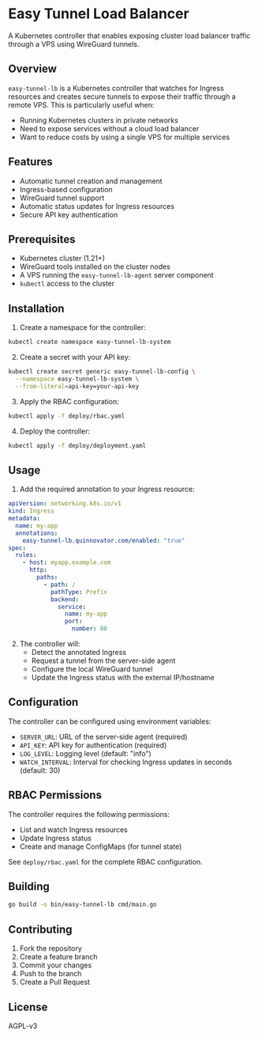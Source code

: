 # Easy Tunnel Load Balancer

A Kubernetes controller that enables exposing cluster load balancer traffic through a VPS using WireGuard tunnels.

## Overview

`easy-tunnel-lb` is a Kubernetes controller that watches for Ingress resources and creates secure tunnels to expose their traffic through a remote VPS. This is particularly useful when:

- Running Kubernetes clusters in private networks
- Need to expose services without a cloud load balancer
- Want to reduce costs by using a single VPS for multiple services

## Features

- Automatic tunnel creation and management
- Ingress-based configuration
- WireGuard tunnel support
- Automatic status updates for Ingress resources
- Secure API key authentication

## Prerequisites

- Kubernetes cluster (1.21+)
- WireGuard tools installed on the cluster nodes
- A VPS running the `easy-tunnel-lb-agent` server component
- `kubectl` access to the cluster

## Installation

1. Create a namespace for the controller:

```bash
kubectl create namespace easy-tunnel-lb-system
```

2. Create a secret with your API key:

```bash
kubectl create secret generic easy-tunnel-lb-config \
  --namespace easy-tunnel-lb-system \
  --from-literal=api-key=your-api-key
```

3. Apply the RBAC configuration:

```bash
kubectl apply -f deploy/rbac.yaml
```

4. Deploy the controller:

```bash
kubectl apply -f deploy/deployment.yaml
```

## Usage

1. Add the required annotation to your Ingress resource:

```yaml
apiVersion: networking.k8s.io/v1
kind: Ingress
metadata:
  name: my-app
  annotations:
    easy-tunnel-lb.quinnovator.com/enabled: "true"
spec:
  rules:
    - host: myapp.example.com
      http:
        paths:
          - path: /
            pathType: Prefix
            backend:
              service:
                name: my-app
                port:
                  number: 80
```

2. The controller will:
   - Detect the annotated Ingress
   - Request a tunnel from the server-side agent
   - Configure the local WireGuard tunnel
   - Update the Ingress status with the external IP/hostname

## Configuration

The controller can be configured using environment variables:

- `SERVER_URL`: URL of the server-side agent (required)
- `API_KEY`: API key for authentication (required)
- `LOG_LEVEL`: Logging level (default: "info")
- `WATCH_INTERVAL`: Interval for checking Ingress updates in seconds (default: 30)

## RBAC Permissions

The controller requires the following permissions:

- List and watch Ingress resources
- Update Ingress status
- Create and manage ConfigMaps (for tunnel state)

See `deploy/rbac.yaml` for the complete RBAC configuration.

## Building

```bash
go build -o bin/easy-tunnel-lb cmd/main.go
```

## Contributing

1. Fork the repository
2. Create a feature branch
3. Commit your changes
4. Push to the branch
5. Create a Pull Request

## License

AGPL-v3
